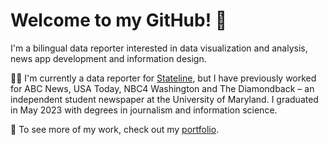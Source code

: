 # Welcome to my GitHub! 👋

I'm a bilingual data reporter interested in data visualization and analysis, news app development and information design.

👩‍💻 I'm currently a data reporter for [Stateline](https://stateline.org/author/ahernandez/), but I have previously worked for ABC News, USA Today, NBC4 Washington and The Diamondback – an independent student newspaper at the University of Maryland. I graduated in May 2023 with degrees in journalism and information science.

📰 To see more of my work, check out my [portfolio](https://amandavhernan.github.io/).
